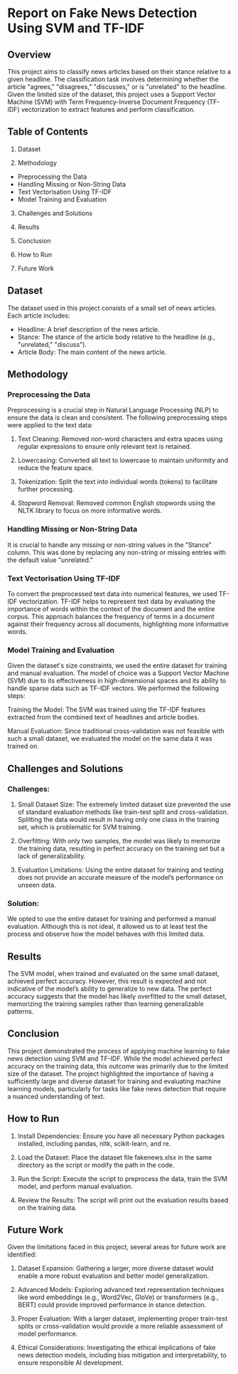 # Report on Fake News Detection Using SVM and TF-IDF
## Overview
This project aims to classify news articles based on their stance relative to a given headline. The classification task involves determining whether the article "agrees," "disagrees," "discusses," or is "unrelated" to the headline. Given the limited size of the dataset, this project uses a Support Vector Machine (SVM) with Term Frequency-Inverse Document Frequency (TF-IDF) vectorization to extract features and perform classification.
## Table of Contents
1. Dataset
   
2. Methodology
  - Preprocessing the Data
  - Handling Missing or Non-String Data
  - Text Vectorisation Using TF-IDF
  - Model Training and Evaluation

3. Challenges and Solutions
   
4. Results
   
5. Conclusion
   
6. How to Run
    
7. Future Work
## Dataset
The dataset used in this project consists of a small set of news articles. Each article includes:

- Headline: A brief description of the news article.
- Stance: The stance of the article body relative to the headline (e.g., "unrelated," "discuss").
- Article Body: The main content of the news article.
## Methodology
### Preprocessing the Data
Preprocessing is a crucial step in Natural Language Processing (NLP) to ensure the data is clean and consistent. The following preprocessing steps were applied to the text data:

1. Text Cleaning: Removed non-word characters and extra spaces using regular expressions to ensure only relevant text is retained.
   
3. Lowercasing: Converted all text to lowercase to maintain uniformity and reduce the feature space.
   
5. Tokenization: Split the text into individual words (tokens) to facilitate further processing.
   
7. Stopword Removal: Removed common English stopwords using the NLTK library to focus on more informative words.
### Handling Missing or Non-String Data
It is crucial to handle any missing or non-string values in the "Stance" column. This was done by replacing any non-string or missing entries with the default value "unrelated."
### Text Vectorisation Using TF-IDF
To convert the preprocessed text data into numerical features, we used TF-IDF vectorization. TF-IDF helps to represent text data by evaluating the importance of words within the context of the document and the entire corpus. This approach balances the frequency of terms in a document against their frequency across all documents, highlighting more informative words.
### Model Training and Evaluation
Given the dataset's size constraints, we used the entire dataset for training and manual evaluation. The model of choice was a Support Vector Machine (SVM) due to its effectiveness in high-dimensional spaces and its ability to handle sparse data such as TF-IDF vectors. We performed the following steps:

Training the Model: The SVM was trained using the TF-IDF features extracted from the combined text of headlines and article bodies.

Manual Evaluation: Since traditional cross-validation was not feasible with such a small dataset, we evaluated the model on the same data it was trained on.
## Challenges and Solutions
### Challenges:
1. Small Dataset Size: The extremely limited dataset size prevented the use of standard evaluation methods like train-test split and cross-validation. Splitting the data would result in having only one class in the training set, which is problematic for SVM training.
   
2. Overfitting: With only two samples, the model was likely to memorize the training data, resulting in perfect accuracy on the training set but a lack of generalizability.
   
3. Evaluation Limitations: Using the entire dataset for training and testing does not provide an accurate measure of the model’s performance on unseen data.
### Solution:
We opted to use the entire dataset for training and performed a manual evaluation. Although this is not ideal, it allowed us to at least test the process and observe how the model behaves with this limited data.
## Results
The SVM model, when trained and evaluated on the same small dataset, achieved perfect accuracy. However, this result is expected and not indicative of the model’s ability to generalize to new data. The perfect accuracy suggests that the model has likely overfitted to the small dataset, memorizing the training samples rather than learning generalizable patterns.
## Conclusion
This project demonstrated the process of applying machine learning to fake news detection using SVM and TF-IDF. While the model achieved perfect accuracy on the training data, this outcome was primarily due to the limited size of the dataset. The project highlighted the importance of having a sufficiently large and diverse dataset for training and evaluating machine learning models, particularly for tasks like fake news detection that require a nuanced understanding of text.
## How to Run
1. Install Dependencies: Ensure you have all necessary Python packages installed, including pandas, nltk, scikit-learn, and re.

2. Load the Dataset: Place the dataset file fakenews.xlsx in the same directory as the script or modify the path in the code.

3. Run the Script: Execute the script to preprocess the data, train the SVM model, and perform manual evaluation.

4. Review the Results: The script will print out the evaluation results based on the training data.
## Future Work
Given the limitations faced in this project, several areas for future work are identified:

1. Dataset Expansion: Gathering a larger, more diverse dataset would enable a more robust evaluation and better model generalization.

2. Advanced Models: Exploring advanced text representation techniques like word embeddings (e.g., Word2Vec, GloVe) or transformers (e.g., BERT) could provide improved performance in stance detection.

3. Proper Evaluation: With a larger dataset, implementing proper train-test splits or cross-validation would provide a more reliable assessment of model performance.

4. Ethical Considerations: Investigating the ethical implications of fake news detection models, including bias mitigation and interpretability, to ensure responsible AI development.
